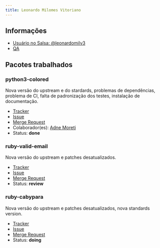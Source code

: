 ```yaml
---
title: Leonardo Milomes Vitoriano
---
```


## Informações

- [Usuário no Salsa: @leonardomilv3](https://salsa.debian.org/leonardomilv3)
- [QA](https://qa.debian.org/developer.php?email=leonardomilov@gmail.com)

## Pacotes trabalhados

### python3-colored

Nova versão do upstream e do stardards, problemas de dependências, problema de CI, falta de padronização dos testes, instalação de documentação.

- [Tracker](https://tracker.debian.org/pkg/colored)
- [Issue](https://salsa.debian.org/debian-brasilia-team/docs/-/issues/67)
- [Merge Request](https://salsa.debian.org/python-team/packages/python-colored/-/merge_requests/1)
- Colaborador(es): [Adne Moreti](https://salsa.debian.org/AdneMoretti)
- Status: **done**

### ruby-valid-email

Nova versão do upstream e patches desatualizados.

- [Tracker](https://tracker.debian.org/pkg/ruby-valid-email)
- [Issue](https://salsa.debian.org/debian-brasilia-team/docs/-/issues/74)
- [Merge Request](https://salsa.debian.org/ruby-team/ruby-valid-email/-/merge_requests/1)
- Status: **review**

### ruby-cabypara

Nova versão do upstream e patches desatualizados, nova standards version.

- [Tracker](https://tracker.debian.org/pkg/ruby-valid-email)
- [Issue](https://salsa.debian.org/debian-brasilia-team/docs/-/issues/74)
- [Merge Request](https://salsa.debian.org/ruby-team/ruby-valid-email/-/merge_requests/1)
- Status: **doing**

